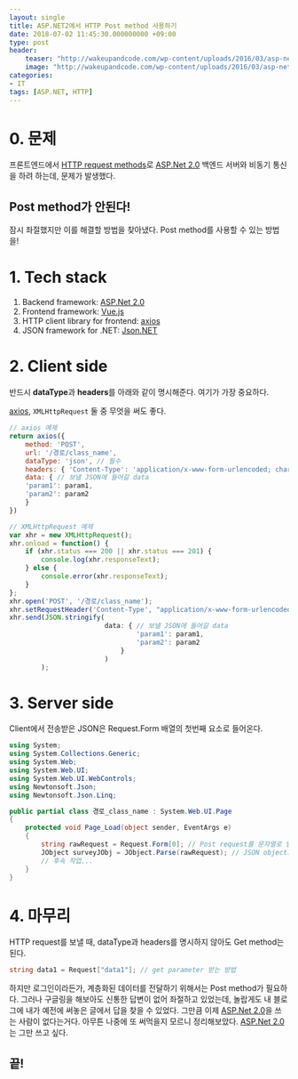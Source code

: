 ```yaml
---
layout: single
title: ASP.NET2에서 HTTP Post method 사용하기
date: 2018-07-02 11:45:30.000000000 +09:00
type: post
header:
    teaser: "http://wakeupandcode.com/wp-content/uploads/2016/03/asp-net-logo.png"
    image: "http://wakeupandcode.com/wp-content/uploads/2016/03/asp-net-logo.png"
categories:
- IT
tags: [ASP.NET, HTTP]
---
```


# 0. 문제

프론트엔드에서 [HTTP request methods](https://developer.mozilla.org/ko/docs/Web/HTTP/Methods)로 [ASP.Net 2.0] 백엔드 서버와 비동기 통신을 하려 하는데, 문제가 발생했다.

## **Post method**가 안된다!

잠시 좌절했지만 이를 해결할 방법을 찾아냈다. Post method를 사용할 수 있는 방법을!

# 1. Tech stack

1. Backend framework: [ASP.Net 2.0]
1. Frontend framework: [Vue.js]
1. HTTP client library for frontend: [axios]
1. JSON framework for .NET: [Json.NET]

# 2. Client side

반드시 **dataType**과 **headers**를 아래와 같이 명시해준다. 여기가 가장 중요하다.

[axios], `XMLHttpRequest` 둘 중 무엇을 써도 좋다.

```javascript
// axios 예제
return axios({
    method: 'POST',
    url: '/경로/class_name',
    dataType: 'json', // 필수
    headers: { 'Content-Type': 'application/x-www-form-urlencoded; charset=utf-8' }, // 필수
    data: { // 보낼 JSON에 들어갈 data
    'param1': param1,
    'param2': param2
    }
})
```

```javascript
// XMLHttpRequest 예제
var xhr = new XMLHttpRequest();
xhr.onload = function() {
    if (xhr.status === 200 || xhr.status === 201) {
        console.log(xhr.responseText);
    } else {
        console.error(xhr.responseText);
    }
};
xhr.open('POST', '/경로/class_name');
xhr.setRequestHeader('Content-Type', "application/x-www-form-urlencoded; charset=utf-8");
xhr.send(JSON.stringify(
                        data: { // 보낼 JSON에 들어갈 data
                                'param1': param1,
                                'param2': param2
                            }
                        )
        );
```

# 3. Server side

Client에서 전송받은 JSON은 Request.Form 배열의 첫번째 요소로 들어온다.

```csharp
using System;
using System.Collections.Generic;
using System.Web;
using System.Web.UI;
using System.Web.UI.WebControls;
using Newtonsoft.Json;
using Newtonsoft.Json.Linq;

public partial class 경로_class_name : System.Web.UI.Page
{
    protected void Page_Load(object sender, EventArgs e)
    {
        string rawRequest = Request.Form[0]; // Post request를 문자열로 받는다
        JObject surveyJObj = JObject.Parse(rawRequest); // JSON object로 바꾼다.
        // 후속 작업...        
    }
}
```

# 4. 마무리

HTTP request를 보낼 때, dataType과 headers를 명시하지 않아도 Get method는 된다. 

```csharp
string data1 = Request["data1"]; // get parameter 받는 방법
```


하지만 로그인이라든가, 계층화된 데이터를 전달하기 위해서는 Post method가 필요하다. 그러나 구글링을 해보아도 신통한 답변이 없어 좌절하고 있었는데, 놀랍게도 내 블로그에 내가 예전에 써놓은 글에서 답을 찾을 수 있었다. 그만큼 이제 [ASP.Net 2.0]을 쓰는 사람이 없다는거다. 아무튼 나중에 또 써먹을지 모르니 정리해보았다. [ASP.Net 2.0]는 그만 쓰고 싶다.

## 끝!

[Vue.js]: https://vuejs.org/
[ASP.Net 2.0]: https://msdn.microsoft.com/ko-kr/library/aa479401.aspx
[axios]: https://github.com/axios/axios
[Json.NET]: https://www.newtonsoft.com/json
